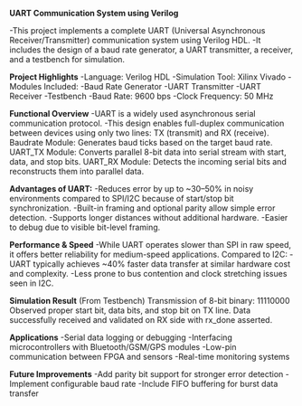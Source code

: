 **UART Communication System using Verilog**

-This project implements a complete UART (Universal Asynchronous Receiver/Transmitter) communication system using Verilog HDL.
-It includes the design of a baud rate generator, a UART transmitter, a receiver, and a testbench for simulation.

**Project Highlights**
-Language: Verilog HDL
-Simulation Tool: Xilinx Vivado
-Modules Included:
-Baud Rate Generator
-UART Transmitter
-UART Receiver
-Testbench
-Baud Rate: 9600 bps
-Clock Frequency: 50 MHz

**Functional Overview**
-UART is a widely used asynchronous serial communication protocol. 
-This design enables full-duplex communication between devices using only two lines: TX (transmit) and RX (receive).
Baudrate Module: Generates baud ticks based on the target baud rate.
UART_TX Module: Converts parallel 8-bit data into serial stream with start, data, and stop bits.
UART_RX Module: Detects the incoming serial bits and reconstructs them into parallel data.

**Advantages of UART:**
-Reduces error by up to ~30–50% in noisy environments compared to SPI/I2C because of start/stop bit synchronization.
-Built-in framing and optional parity allow simple error detection.
-Supports longer distances without additional hardware.
-Easier to debug due to visible bit-level framing.

**Performance & Speed**
-While UART operates slower than SPI in raw speed, it offers better reliability for medium-speed applications. Compared to I2C:
-UART typically achieves ~40% faster data transfer at similar hardware cost and complexity.
-Less prone to bus contention and clock stretching issues seen in I2C.

**Simulation Result** (From Testbench)
Transmission of 8-bit binary: 11110000
Observed proper start bit, data bits, and stop bit on TX line.
Data successfully received and validated on RX side with rx_done asserted.

**Applications**
-Serial data logging or debugging
-Interfacing microcontrollers with Bluetooth/GSM/GPS modules
-Low-pin communication between FPGA and sensors
-Real-time monitoring systems

**Future Improvements**
-Add parity bit support for stronger error detection
-Implement configurable baud rate
-Include FIFO buffering for burst data transfer











